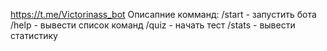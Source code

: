 https://t.me/Victorinass_bot
Описапние комманд:
/start - запустить бота
/help - вывести список команд
/quiz - начать тест
/stats - вывести статистику
